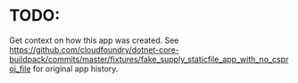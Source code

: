 # TODO:
Get context on how this app was created. See
https://github.com/cloudfoundry/dotnet-core-buildpack/commits/master/fixtures/fake_supply_staticfile_app_with_no_csproj_file
for original app history.
